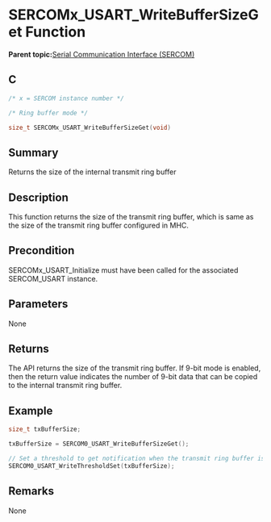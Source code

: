 # SERCOMx\_USART\_WriteBufferSizeGet Function

**Parent topic:**[Serial Communication Interface \(SERCOM\)](GUID-76AE7205-E3EF-4EE6-AC28-5153E3565982.md)

## C

```c
/* x = SERCOM instance number */

/* Ring buffer mode */

size_t SERCOMx_USART_WriteBufferSizeGet(void)
```

## Summary

Returns the size of the internal transmit ring buffer

## Description

This function returns the size of the transmit ring buffer, which is same as the size of the transmit ring buffer configured in MHC.

## Precondition

SERCOMx\_USART\_Initialize must have been called for the associated SERCOM\_USART instance.

## Parameters

None

## Returns

The API returns the size of the transmit ring buffer. If 9-bit mode is enabled, then the return value indicates the number of 9-bit data that can be copied to the internal transmit ring buffer.

## Example

```c
size_t txBufferSize;

txBufferSize = SERCOM0_USART_WriteBufferSizeGet();

// Set a threshold to get notification when the transmit ring buffer is empty
SERCOM0_USART_WriteThresholdSet(txBufferSize);

```

## Remarks

None

